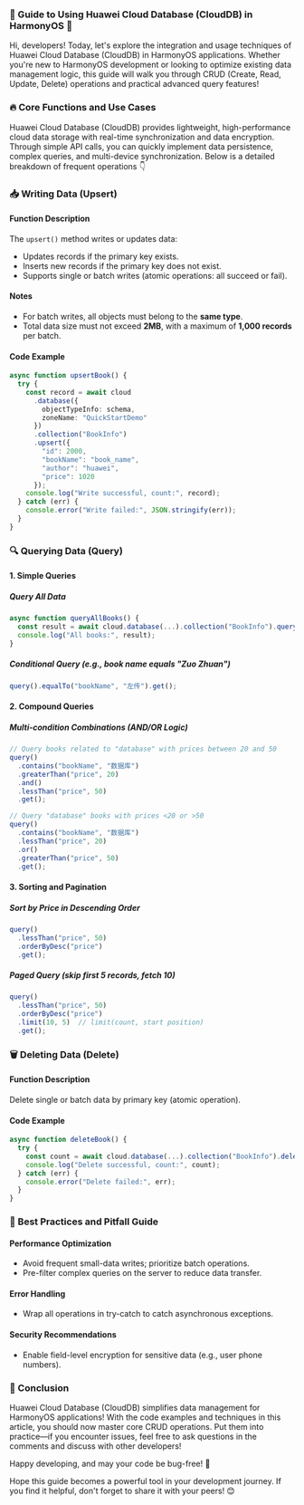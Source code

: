 ### 🌟 Guide to Using Huawei Cloud Database (CloudDB) in HarmonyOS 🌟  

Hi, developers! Today, let's explore the integration and usage techniques of Huawei Cloud Database (CloudDB) in HarmonyOS applications. Whether you're new to HarmonyOS development or looking to optimize existing data management logic, this guide will walk you through CRUD (Create, Read, Update, Delete) operations and practical advanced query features!  


### 🔥 Core Functions and Use Cases  
Huawei Cloud Database (CloudDB) provides lightweight, high-performance cloud data storage with real-time synchronization and data encryption. Through simple API calls, you can quickly implement data persistence, complex queries, and multi-device synchronization. Below is a detailed breakdown of frequent operations 👇  


### 📥 Writing Data (Upsert)  
#### Function Description  
The `upsert()` method writes or updates data:  
- Updates records if the primary key exists.  
- Inserts new records if the primary key does not exist.  
- Supports single or batch writes (atomic operations: all succeed or fail).  

#### Notes  
- For batch writes, all objects must belong to the **same type**.  
- Total data size must not exceed **2MB**, with a maximum of **1,000 records** per batch.  

#### Code Example  
```typescript  
async function upsertBook() {  
  try {  
    const record = await cloud  
      .database({  
        objectTypeInfo: schema,  
        zoneName: "QuickStartDemo"  
      })  
      .collection("BookInfo")  
      .upsert({  
        "id": 2000,  
        "bookName": "book_name",  
        "author": "huawei",  
        "price": 1020  
      });  
    console.log("Write successful, count:", record);  
  } catch (err) {  
    console.error("Write failed:", JSON.stringify(err));  
  }  
}  
```  


### 🔍 Querying Data (Query)  
#### 1. Simple Queries  
##### Query All Data  
```typescript  
async function queryAllBooks() {  
  const result = await cloud.database(...).collection("BookInfo").query().get();  
  console.log("All books:", result);  
}  
```  

##### Conditional Query (e.g., book name equals "Zuo Zhuan")  
```typescript  
query().equalTo("bookName", "左传").get();  
```  

#### 2. Compound Queries  
##### Multi-condition Combinations (AND/OR Logic)  
```typescript  
// Query books related to "database" with prices between 20 and 50  
query()  
  .contains("bookName", "数据库")  
  .greaterThan("price", 20)  
  .and()  
  .lessThan("price", 50)  
  .get();  

// Query "database" books with prices <20 or >50  
query()  
  .contains("bookName", "数据库")  
  .lessThan("price", 20)  
  .or()  
  .greaterThan("price", 50)  
  .get();  
```  

#### 3. Sorting and Pagination  
##### Sort by Price in Descending Order  
```typescript  
query()  
  .lessThan("price", 50)  
  .orderByDesc("price")  
  .get();  
```  

##### Paged Query (skip first 5 records, fetch 10)  
```typescript  
query()  
  .lessThan("price", 50)  
  .orderByDesc("price")  
  .limit(10, 5)  // limit(count, start position)  
  .get();  
```  


### 🗑️ Deleting Data (Delete)  
#### Function Description  
Delete single or batch data by primary key (atomic operation).  

#### Code Example  
```typescript  
async function deleteBook() {  
  try {  
    const count = await cloud.database(...).collection("BookInfo").delete({ "id": 2000 });  
    console.log("Delete successful, count:", count);  
  } catch (err) {  
    console.error("Delete failed:", err);  
  }  
}  
```  


### 🚀 Best Practices and Pitfall Guide  
#### Performance Optimization  
- Avoid frequent small-data writes; prioritize batch operations.  
- Pre-filter complex queries on the server to reduce data transfer.  

#### Error Handling  
- Wrap all operations in try-catch to catch asynchronous exceptions.  

#### Security Recommendations  
- Enable field-level encryption for sensitive data (e.g., user phone numbers).  


### 🌈 Conclusion  
Huawei Cloud Database (CloudDB) simplifies data management for HarmonyOS applications! With the code examples and techniques in this article, you should now master core CRUD operations. Put them into practice—if you encounter issues, feel free to ask questions in the comments and discuss with other developers!  

Happy developing, and may your code be bug-free! 🚀  

Hope this guide becomes a powerful tool in your development journey. If you find it helpful, don't forget to share it with your peers! 😊
